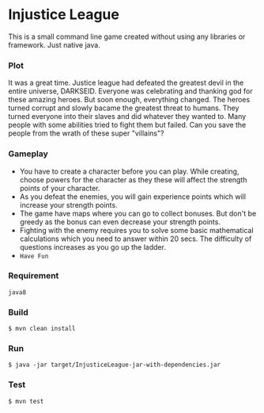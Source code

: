 # Injustice League

This is a small command line game created without using any libraries or framework. Just native java.

### Plot

It was a great time. Justice league had defeated the greatest devil in the entire universe, DARKSEID. Everyone was celebrating and thanking god for these amazing heroes. But soon enough, everything changed. The heroes turned corrupt and slowly bacame the greatest threat to humans. They turned everyone into their slaves and did whatever they wanted to. Many people with some abilities tried to fight them but failed. Can you save the people from the wrath of these super "villains"?

### Gameplay

* You have to create a character before you can play. While creating, choose powers for the character as they these will affect the strength points of your character.
* As you defeat the enemies, you will gain experience points which will increase your strength points.
* The game have maps where you can go to collect bonuses. But don't be greedy as the bonus can even decrease your strength points.
* Fighting with the enemy requires you to solve some basic mathematical calculations which you need to answer within 20 secs. The difficulty of questions increases as you go up the ladder.
* `Have Fun`

### Requirement

`java8`

### Build

```shell
$ mvn clean install
```

### Run

```shell
$ java -jar target/InjusticeLeague-jar-with-dependencies.jar
```

### Test

```shell
$ mvn test
```

